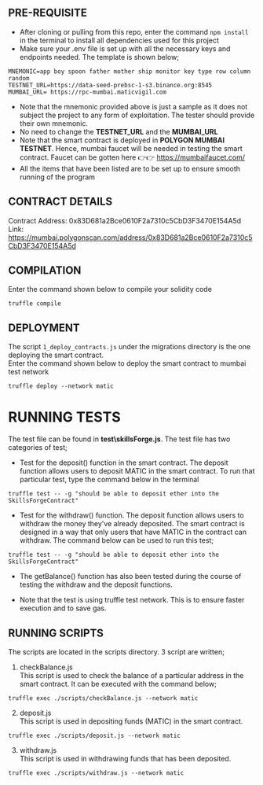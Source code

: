 ## PRE-REQUISITE
* After cloning or pulling from this repo, enter the command ```npm install ``` in the terminal to install all dependencies used for this project
* Make sure your .env file is set up with all the necessary keys and endpoints needed. The template is shown below;
```
MNEMONIC=app boy spoon father mother ship monitor key type row column random 
TESTNET_URL=https://data-seed-prebsc-1-s3.binance.org:8545
MUMBAI_URL= https://rpc-mumbai.maticvigil.com
```
* Note that the mnemonic provided above is just a sample as it does not subject the project to any form of exploitation. The tester should provide their own mnemonic.
* No need to change the **TESTNET_URL** and the **MUMBAI_URL**
* Note that the smart contract is deployed in **POLYGON MUMBAI TESTNET**. Hence, mumbai faucet will be needed in testing the smart contract. Faucet can be gotten here 👉👉 https://mumbaifaucet.com/
* All the items that have been listed are to be set up to ensure smooth running of the program

## CONTRACT DETAILS
Contract Address: 0x83D681a2Bce0610F2a7310c5CbD3F3470E154A5d <br/>
Link: https://mumbai.polygonscan.com/address/0x83D681a2Bce0610F2a7310c5CbD3F3470E154A5d


## COMPILATION
Enter the command shown below to compile your solidity code
```
truffle compile
```
## DEPLOYMENT
The script ```1_deploy_contracts.js``` under the migrations directory is the one deploying the smart contract.<br/> 
Enter the command shown below to deploy the smart contract to mumbai test network
```
truffle deploy --network matic
```
# RUNNING TESTS
The test file can be found in **test\skillsForge.js**. The test file has two categories of test;
* Test for the deposit() function in the smart contract. The deposit function allows users to deposit MATIC in the smart contract. To run that particular test, type the command below in the terminal
```
truffle test -- -g "should be able to deposit ether into the SkillsForgeContract"
```

* Test for the withdraw() function. The deposit function allows users to withdraw the money they've already deposited. The smart contract is designed in a way that only users that have MATIC in the contract can withdraw. The command below can be used to run this test;
```
truffle test -- -g "should be able to deposit ether into the SkillsForgeContract"
```
   
* The getBalance() function has also been tested during the course of testing the withdraw and the deposit functions.

* Note that the test is using truffle test network. This is to ensure faster execution and to save gas. 

## RUNNING SCRIPTS

The scripts are located in the scripts directory. 3 script are written; <br/>
1. checkBalance.js <br/>
This script is used to check the balance of a particular address in the smart contract. It can be executed with the command below;
```
truffle exec ./scripts/checkBalance.js --network matic
```

2. deposit.js <br/>
This script is used in depositing funds (MATIC) in the smart contract.

```
truffle exec ./scripts/deposit.js --network matic
```


3. withdraw.js <br/>
This script is used in withdrawing funds that has been deposited.

```
truffle exec ./scripts/withdraw.js --network matic
```